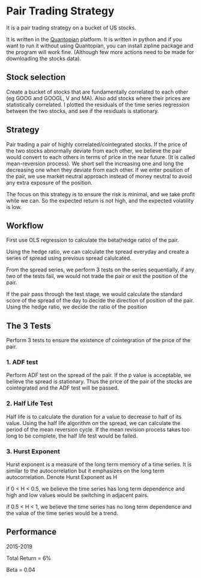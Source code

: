 # Pair Trading Strategy

It is a pair trading strategy on a bucket of US stocks.

It is written in the [Quantopian](https://www.quantopian.com/home) platform. It is written in python and if you want to run it without using Quantopian, you can install zipline package and the program will work fine. (Although few more actions need to be made for downloading the stocks data).

## Stock selection
Create a bucket of stocks that are fundamentally correlated to each other (eg GOOG and GOOGL, V and MA). Also add stocks where their prices are statistically correlated. I plotted the residuals of the time series regression between the two stocks, and see if the residuals is stationary.

## Strategy
Pair trading a pair of highly correlated/cointegrated stocks. If the price of the two stocks abnormally deviate from each other, we  believe the pair would convert to each others in terms of price in the near future. (It is called mean-reversion process). We short sell the increasing one and long the decreasing one when they deviate from each other. If we enter position of the pair, we use market neutral approach instead of money neutral to avoid any extra exposure of the position.

The focus on this strategy is to ensure the risk is minimal, and we take profit while we can. So the expected return is not high, and the expected volatility is low.

## Workflow
First use OLS regression to calculate the beta(hedge ratio) of the pair.

Using the hedge ratio, we can calculate the spread everyday and create a series of spread using previous spread calulcated. 

From the spread series, we perform 3 tests on the series sequentially, if any two of the tests fail, we would not trade the pair or exit the position of the pair.

If the pair pass through the test stage, we would calculate the standard score of the spread of the day to decide the direction of position of the pair. Using the hedge ratio, we decide the ratio of the position


## The 3 Tests
Perform 3 tests to ensure the existence of cointegration of the price of the pair.

### 1. ADF test
Perform ADF test on the spread of the pair. If the p value is acceptable, we believe the spread is stationary. Thus the price of the pair of the stocks are cointegrated and the ADF test will be passed.


### 2. Half Life Test
Half life is to calculate the duration for a value to decrease to half of its value. Using the half life algorithm on the spread, we can calculate the period of the mean reversion cycle. If the mean revision process takes too long to be complete, the half life test would be failed.

### 3. Hurst Exponent
Hurst exponent is a measure of the long term memory of a time series. It is similar to the autocorrelation but it emphasizes on the long term autocorrelation. Denote Hurst Exponent as H

if 0 < H < 0.5, we believe the time series has long term dependence and high and low values would be switching in adjacent pairs.

if 0.5 < H < 1, we believe the time series has no long term dependence and the value of the time series would be a trend.

## Performance
2015-2019

Total Return = 6%

Beta = 0.04
